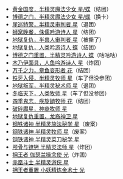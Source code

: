 - [黄金国度，半精灵魔法少女 星/蝶](promised/Xing&Die.md)（结团）
- [博德之门，半精灵魔法少女 星/蝶](baldur's_gate/Xing&Die.md)（换卡）
- [崖巡特警，半精灵审判者 星](agents_of_edgewatch/星.md)（退团）
- [狮窝晚餐，侏儒吟游诗人 星](dinner_at_lion_lodge/星.md)（结团）
- [地狱复仇，半兽人审判者 星](hell's_vengeance/星.md)（被撕了）
- [地狱复仇，人类吟游诗人 蝶](hell's_vengeance/蝶.md)（结团）
- [博德之门重置，半精灵吟游诗人 蝶](baldur's_gate_remake/蝶.md)（咕咕咕）
- [木乃伊面具，人鱼吟游诗人 星](mummy's_mask/星.md)（炸团）
- [万千之力，章鱼变形者 花](strength_of_thousands/花.md)（结团）
- [铁牙入侵，半精灵牧师 星](ironfang_invasion/星.md)（车了但没参团）
- [地狱叛军，半精灵秘术师 星](hell's_rebels/星.md)（退团）
- [冬临天下，人类牧师 星](reign_of_winter/星.md)（车了但没参团）
- [四季鬼志，疾旋鼬牧师 花](season_of_ghosts/花.md)（结团）
- [破碎魔星，神裔牧师 星](shattered_star/星.md)
- [地狱复仇重置，龙裔神卫 星](hell's_vengeance_remake/星.md)
- [钢铁诸神 半精灵施法秘学 星](iron_gods/秘学星.md)（废案）
- [钢铁诸神 半精灵牧师 星](iron_gods/牧师星.md)（废案）
- [钢铁诸神 半精灵菜刀秘学 星](iron_gods/星.md)
- [颅骨与镣铐 半精灵法师 星](skull_and_shackles/星.md)（炸团）
- [拥王者 伽瑟兰操念使 光](kingmaker/光.md)（炸团）
- [赤凰斗士 半精灵游侠 星](ruby_phoenix/星.md)
- [拥王者重置 小妖精炼金术士 光](kingmaker_remake/光.md)